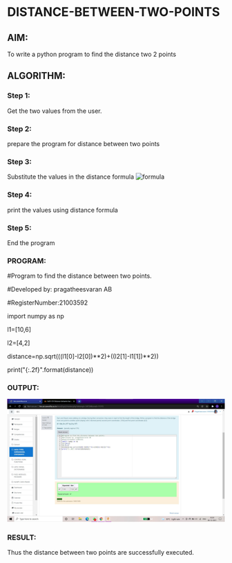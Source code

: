 # DISTANCE-BETWEEN-TWO-POINTS

## AIM:
To write a python program to find the distance two 2 points
## ALGORITHM:
### Step 1: 
Get the two values from the user.
### Step 2:
prepare the program for distance between two points 
### Step 3: 
Substitute the values in the distance formula  ![formula](/formula.jpg)
### Step 4:
print the values using distance formula 
### Step 5: 
End the program
### PROGRAM:
  #Program to find the distance between two points.

#Developed by: pragatheesvaran AB 

#RegisterNumber:21003592

import numpy as np

l1=[10,6]

l2=[4,2]

distance=np.sqrt(((l1[0]-l2[0])**2)+((l2[1]-l1[1])**2))

print("{:.2f}".format(distance))


### OUTPUT:
![github logo](ex3.jpg)
### RESULT:
Thus the distance between two points are successfully executed.